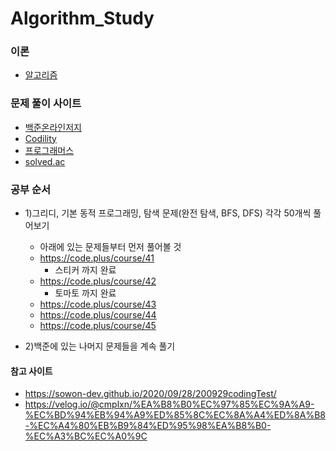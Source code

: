 # Algorithm_Study

### 이론
- [알고리즘](https://github.com/jeonyoungho/Algorithm_Study/tree/main/Algorithm)

### 문제 풀이 사이트
- [백준온라인저지](https://github.com/jeonyoungho/Algorithm_Study/tree/main/Baekjoon)
- [Codility](https://github.com/jeonyoungho/Algorithm_Study/tree/main/Codility)
- [프로그래머스](https://github.com/jeonyoungho/Algorithm_Study/tree/main/Programmers)
- [solved.ac](https://solved.ac/problems/level)

### 공부 순서
- 1)그리디, 기본 동적 프로그래밍, 탐색 문제(완전 탐색, BFS, DFS) 각각 50개씩 풀어보기
    - 아래에 있는 문제들부터 먼저 풀어볼 것
    - https://code.plus/course/41
        - 스티커 까지 완료
    - https://code.plus/course/42
        - 토마토 까지 완료
    - https://code.plus/course/43
    - https://code.plus/course/44
    - https://code.plus/course/45

- 2)백준에 있는 나머지 문제들을 계속 풀기

#### 참고 사이트
- https://sowon-dev.github.io/2020/09/28/200929codingTest/
- https://velog.io/@cmplxn/%EA%B8%B0%EC%97%85%EC%9A%A9-%EC%BD%94%EB%94%A9%ED%85%8C%EC%8A%A4%ED%8A%B8-%EC%A4%80%EB%B9%84%ED%95%98%EA%B8%B0-%EC%A3%BC%EC%A0%9C